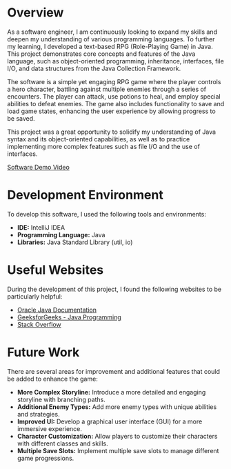 # Overview

As a software engineer, I am continuously looking to expand my skills and deepen my understanding of various programming languages. To further my learning, I developed a text-based RPG (Role-Playing Game) in Java. This project demonstrates core concepts and features of the Java language, such as object-oriented programming, inheritance, interfaces, file I/O, and data structures from the Java Collection Framework.

The software is a simple yet engaging RPG game where the player controls a hero character, battling against multiple enemies through a series of encounters. The player can attack, use potions to heal, and employ special abilities to defeat enemies. The game also includes functionality to save and load game states, enhancing the user experience by allowing progress to be saved.

This project was a great opportunity to solidify my understanding of Java syntax and its object-oriented capabilities, as well as to practice implementing more complex features such as file I/O and the use of interfaces.

[Software Demo Video](http://youtube.link.goes.here)

# Development Environment

To develop this software, I used the following tools and environments:

- **IDE:** IntelliJ IDEA
- **Programming Language:** Java
- **Libraries:** Java Standard Library (util, io)

# Useful Websites

During the development of this project, I found the following websites to be particularly helpful:

- [Oracle Java Documentation](https://docs.oracle.com/javase/8/docs/)
- [GeeksforGeeks - Java Programming](https://www.geeksforgeeks.org/java/)
- [Stack Overflow](https://stackoverflow.com/)

# Future Work

There are several areas for improvement and additional features that could be added to enhance the game:

- **More Complex Storyline:** Introduce a more detailed and engaging storyline with branching paths.
- **Additional Enemy Types:** Add more enemy types with unique abilities and strategies.
- **Improved UI:** Develop a graphical user interface (GUI) for a more immersive experience.
- **Character Customization:** Allow players to customize their characters with different classes and skills.
- **Multiple Save Slots:** Implement multiple save slots to manage different game progressions.
 